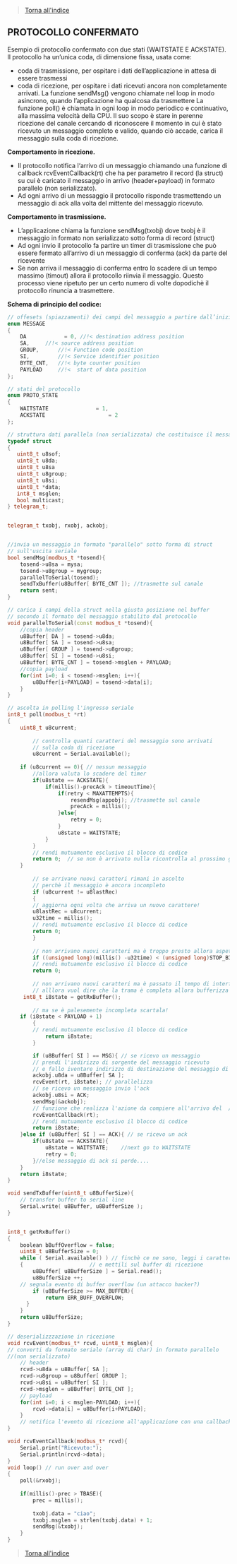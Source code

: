 
>[Torna all'indice](indexstatifiniti.md)
## **PROTOCOLLO CONFERMATO**

Esempio di protocollo confermato con due stati (WAITSTATE E ACKSTATE). 
Il protocollo ha un’unica coda, di dimensione fissa, usata come:
-	coda di trasmissione, per ospitare i dati dell’applicazione in attesa di essere trasmessi
-	coda di ricezione, per ospitare i dati ricevuti ancora non completamente arrivati.
La funzione sendMsg() vengono chiamate nel loop in modo asincrono, quando l’applicazione ha qualcosa da trasmettere
La funzione poll() è chiamata in ogni loop in modo periodico e continuativo, alla massima velocità della CPU. Il suo scopo è stare in perenne ricezione del canale cercando di riconoscere il momento in cui è stato ricevuto un messaggio completo e valido, quando ciò accade, carica il messaggio sulla coda di ricezione.

**Comportamento in ricezione.** 
-	Il protocollo notifica l‘arrivo di un messaggio chiamando una funzione di callback  rcvEventCallback(rt) che ha per parametro il record (la struct) su cui è caricato il messaggio in arrivo (header+payload) in formato parallelo (non serializzato). 
-	Ad ogni arrivo di un messaggio il protocollo risponde trasmettendo un messaggio di ack alla volta del mittente del messaggio ricevuto.

**Comportamento in trasmissione.** 
-	L’applicazione chiama la funzione sendMsg(txobj) dove txobj è il messaggio in formato non serializzato sotto forma di record (struct)
-	Ad ogni invio il protocollo fa partire un timer di trasmissione che può essere fermato all’arrivo di un messaggio di conferma (ack) da parte del ricevente
-	Se non arriva il messaggio di conferma entro lo scadere di un tempo massimo (timout) allora il protocollo riinvia il messaggio. Questo processo viene ripetuto per un certo numero di volte dopodichè il protocollo rinuncia a trasmettere.
             

**Schema di principio del codice:**

```C++
// offesets (spiazzamenti) dei campi del messaggio a partire dall’inizio
enum MESSAGE
{
    DA            = 0, //!< destination address position
    SA,		//!< source address position
    GROUP, 		//!< Function code position
    SI, 		//!< Service identifier position
    BYTE_CNT,  	//!< byte counter position
    PAYLOAD 	//!<  start of data position
};

// stati del protocollo
enum PROTO_STATE
{
    WAITSTATE             	= 1,
    ACKSTATE                  	= 2
};

// struttura dati parallela (non serializzata) che costituisce il messaggio
typedef struct
{
   uint8_t u8sof;
   uint8_t u8da;          
   uint8_t u8sa
   uint8_t u8group;         
   uint8_t u8si;    
   uint8_t *data;     
   int8_t msglen;
   bool multicast;
} telegram_t;


telegram_t txobj, rxobj, ackobj;


//invia un messaggio in formato "parallelo" sotto forma di struct 
// sull'uscita seriale
bool sendMsg(modbus_t *tosend){
	tosend->u8sa = mysa;
	tosend->u8group = mygroup;
	parallelToSerial(tosend);
	sendTxBuffer(u8Buffer[ BYTE_CNT ]); //trasmette sul canale
	return sent;
}

// carica i campi della struct nella giusta posizione nel buffer 
// secondo il formato del messaggio stabilito dal protocollo
void parallelToSerial(const modbus_t *tosend){
	//copia header
	u8Buffer[ DA ] = tosend->u8da;
	u8Buffer[ SA ] = tosend->u8sa;
	u8Buffer[ GROUP ] = tosend->u8group;
	u8Buffer[ SI ] = tosend->u8si;
	u8Buffer[ BYTE_CNT ] = tosend->msglen + PAYLOAD;
	//copia payload
	for(int i=0; i < tosend->msglen; i++){
		u8Buffer[i+PAYLOAD] = tosend->data[i];
	}
}

// ascolta in polling l'ingresso seriale
int8_t poll(modbus_t *rt)
{
	uint8_t u8current;
	
      	// controlla quanti caratteri del messaggio sono arrivati
      	// sulla coda di ricezione
      	u8current = Serial.available(); 
    
	if (u8current == 0){ // nessun messaggio 
		//allora valuta lo scadere del timer
		if(u8state == ACKSTATE){
			if(millis()-precAck > timeoutTime){
				if(retry < MAXATTEMPTS){
					resendMsg(appobj); //trasmette sul canale
					precAck = millis();
				}else{
					retry = 0;
				}
				u8state = WAITSTATE;
			}
		}
		// rendi mutuamente esclusivo il blocco di codice
		return 0;  // se non è arrivato nulla ricontrolla al prossimo giro
	}
	
    	// se arrivano nuovi caratteri rimani in ascolto
    	// perchè il messaggio è ancora incompleto
    	if (u8current != u8lastRec)
    	{
		// aggiorna ogni volta che arriva un nuovo carattere!
		u8lastRec = u8current;
		u32time = millis();
		// rendi mutuamente esclusivo il blocco di codice
		return 0;
    	}
    
    	// non arrivano nuovi caratteri ma è troppo presto allora aspetta
    	if ((unsigned long)(millis() -u32time) < (unsigned long)STOP_BIT) 
 		// rendi mutuamente esclusivo il blocco di codice
		return 0;
	
    	// non arrivano nuovi caratteri ma è passato il tempo di interframe
    	// alllora vuol dire che la trama è completa allora bufferizza
   	 int8_t i8state = getRxBuffer();  
	
    	// ma se è palesemente incompleta scartala!
   	if (i8state < PAYLOAD + 1) 
    	{
	  	// rendi mutuamente esclusivo il blocco di codice
        	return i8state;
    	}

    	if (u8Buffer[ SI ] == MSG){ // se ricevo un messaggio
		// prendi l'indirizzo di sorgente del messaggio ricevuto
		// e fallo iventare indirizzo di destinazione del messaggio di ack
		ackobj.u8da = u8Buffer[ SA ]; 
		rcvEvent(rt, i8state); // parallelizza
		// se ricevo un messaggio invio l'ack
		ackobj.u8si = ACK;
		sendMsg(&ackobj);  
		// funzione che realizza l'azione da compiere all'arrivo del  //messaggio
		rcvEventCallback(rt);
		// rendi mutuamente esclusivo il blocco di codice
		return i8state; 
	}else if (u8Buffer[ SI ] == ACK){ // se ricevo un ack
		if(u8state == ACKSTATE){
			u8state = WAITSTATE;	//next go to WAITSTATE
			retry = 0;
		}//else messaggio di ack si perde....
	}
	return i8state;
}

void sendTxBuffer(uint8_t u8BufferSize){
    // transfer buffer to serial line
    Serial.write( u8Buffer, u8BufferSize ); 
}


int8_t getRxBuffer()
{
    boolean bBuffOverflow = false;
    uint8_t u8BufferSize = 0;
    while ( Serial.available() ) // finchè ce ne sono, leggi i caratteri
    {					  // e mettili sul buffer di ricezione
        u8Buffer[ u8BufferSize ] = Serial.read();
        u8BufferSize ++;
	// segnala evento di buffer overflow (un attacco hacker?)
        if (u8BufferSize >= MAX_BUFFER){
			return ERR_BUFF_OVERFLOW;
	  }
    }
    return u8BufferSize;
}

// deserializzzazione in ricezione
void rcvEvent(modbus_t* rcvd, uint8_t msglen){
// converti da formato seriale (array di char) in formato parallelo   
//(non serializzato)
	// header
	rcvd->u8da = u8Buffer[ SA ];
	rcvd->u8group = u8Buffer[ GROUP ];
	rcvd->u8si = u8Buffer[ SI ];
	rcvd->msglen = u8Buffer[ BYTE_CNT ];
	// payload
	for(int i=0; i < msglen-PAYLOAD; i++){
		rcvd->data[i] = u8Buffer[i+PAYLOAD];
	}
	// notifica l'evento di ricezione all'applicazione con una callback
}

void rcvEventCallback(modbus_t* rcvd){
	Serial.print("Ricevuto:");
	Serial.println(rcvd->data);
}
void loop() // run over and over
{
	poll(&rxobj);
	
	if(millis()-prec > TBASE){
		prec = millis();
		
		txobj.data = "ciao";
		txobj.msglen = strlen(txobj.data) + 1;
		sendMsg(&txobj);
	}
}
```
>[Torna all'indice](indexstatifiniti.md)
